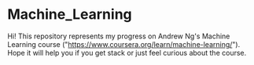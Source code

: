 # Machine_Learning

Hi!
This repository represents my progress on Andrew Ng's Machine Learning course ("https://www.coursera.org/learn/machine-learning/").
Hope it will help you if you get stack or just feel curious about the course.
